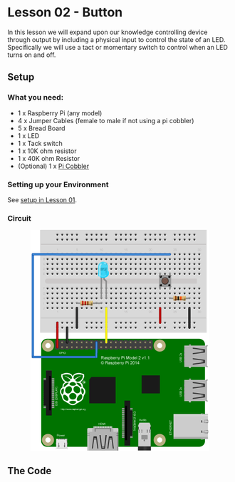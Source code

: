 # Lesson 02 - Button

In this lesson we will expand upon our knowledge controlling device through 
output by including a physical input to control the state of an LED. 
Specifically we will use a tact or momentary switch to control when an LED turns
on and off.

## Setup

### What you need:

* 1 x Raspberry Pi (any model)
* 4 x Jumper Cables (female to male if not using a pi cobbler)
* 5 x Bread Board
* 1 x LED
* 1 x Tack switch
* 1 x 10K ohm resistor
* 1 x 40K ohm Resistor
* (Optional) 1 x [Pi Cobbler](https://goo.gl/LhVmEg)

### Setting up your Environment

See [setup in Lesson 01](../01-Blink/Lesson01.md#setting-up-your-environment).

### Circuit
<center>
	<img src = "../illustrations/Lesson02_Button.png" title="Circuit Diagram"/>
</center>

## The Code